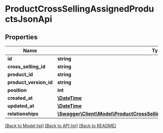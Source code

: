 # ProductCrossSellingAssignedProductsJsonApi

## Properties
Name | Type | Description | Notes
------------ | ------------- | ------------- | -------------
**id** | **string** |  | [optional] 
**cross_selling_id** | **string** |  | 
**product_id** | **string** |  | 
**product_version_id** | **string** |  | [optional] 
**position** | **int** |  | [optional] 
**created_at** | [**\DateTime**](\DateTime.md) |  | 
**updated_at** | [**\DateTime**](\DateTime.md) |  | [optional] 
**relationships** | [**\Swagger\Client\Model\ProductCrossSellingAssignedProductsJsonApiRelationships**](ProductCrossSellingAssignedProductsJsonApiRelationships.md) |  | [optional] 

[[Back to Model list]](../../README.md#documentation-for-models) [[Back to API list]](../../README.md#documentation-for-api-endpoints) [[Back to README]](../../README.md)

